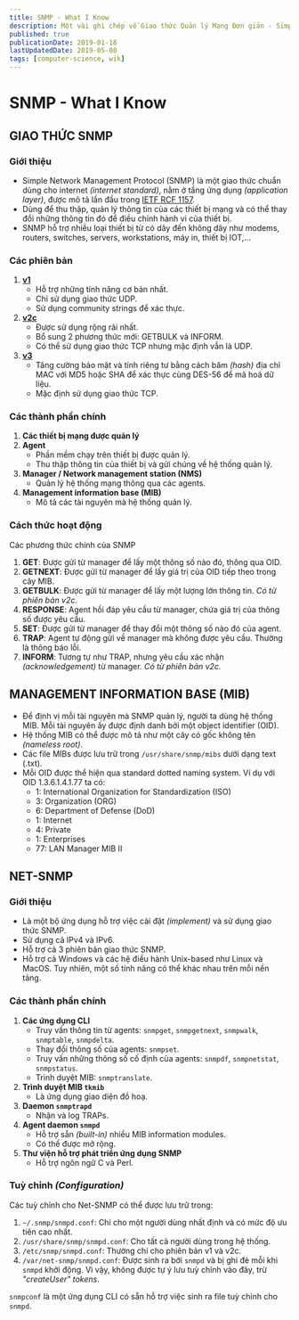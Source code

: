 ```yaml
---
title: SNMP - What I Know
description: Một vài ghi chép về Giao thức Quản lý Mạng Đơn giản - Simple Network Management Protocol (SNMP), cho một dự án cá nhân ngắn hạn về quản lý tài nguyên hệ thống mạng.
published: true
publicationDate: 2019-01-18
lastUpdatedDate: 2019-05-08
tags: [computer-science, wik]
---
```


# SNMP - What I Know

## GIAO THỨC SNMP

### Giới thiệu

- Simple Network Management Protocol (SNMP) là một giao thức chuẩn dùng cho internet _(internet standard)_, nằm ở tầng ứng dụng _(application layer)_, được mô tả lần đầu trong [IETF RCF 1157](https://www.ietf.org/rfc/rfc1157).
- Dùng để thu thập, quản lý thông tin của các thiết bị mạng và có thể thay đổi những thông tin đó để điều chỉnh hành vi của thiết bị.
- SNMP hỗ trợ nhiều loại thiết bị từ có dây đến không dây như modems, routers, switches, servers, workstations, máy in, thiết bị IOT,...

### Các phiên bản

1. [**v1**](https://www.ietf.org/rfc/rfc1157)
   - Hỗ trợ những tính năng cơ bản nhất.
   - Chỉ sử dụng giao thức UDP.
   - Sử dụng community strings để xác thực.
2. [**v2c**](https://www.ietf.org/rfc/rfc1901)
   - Được sử dụng rộng rãi nhất.
   - Bổ sung 2 phương thức mới: GETBULK và INFORM.
   - Có thể sử dụng giao thức TCP nhưng mặc định vẫn là UDP.
3. [**v3**](https://www.ietf.org/rfc/rfc2571)
   - Tăng cường bảo mật và tính riêng tư bằng cách băm _(hash)_ địa chỉ MAC với MD5 hoặc SHA để xác thực cùng DES-56 để mã hoá dữ liệu.
   - Mặc định sử dụng giao thức TCP.

### Các thành phần chính

1. **Các thiết bị mạng được quản lý**
2. **Agent**
   - Phần mềm chạy trên thiết bị được quản lý.
   - Thu thập thông tin của thiết bị và gửi chúng về hệ thống quản lý.
3. **Manager / Network management station (NMS)**
   - Quản lý hệ thống mạng thông qua các agents.
4. **Management information base (MIB)**
   - Mô tả các tài nguyên mà hệ thống quản lý.

### Cách thức hoạt động

Các phương thức chính của SNMP

1. **GET**: Được gửi từ manager để lấy một thông số nào đó, thông qua OID.
2. **GETNEXT**: Được gửi từ manager để lấy giá trị của OID tiếp theo trong cây MIB.
3. **GETBULK**: Được gửi từ manager để lấy một lượng lớn thông tin. _Có từ phiên bản v2c._
4. **RESPONSE**: Agent hồi đáp yêu cầu từ manager, chứa giá trị của thông số được yêu cầu.
5. **SET**: Được gửi từ manager để thay đổi một thông số nào đó của agent.
6. **TRAP**: Agent tự động gửi về manager mà không được yêu cầu. Thường là thông báo lỗi.
7. **INFORM**: Tương tự như TRAP, nhưng yêu cầu xác nhận _(acknowledgement)_ từ manager. _Có từ phiên bản v2c._

## MANAGEMENT INFORMATION BASE (MIB)

- Để định vị mỗi tài nguyên mà SNMP quản lý, người ta dùng hệ thống MIB. Mỗi tài nguyên ấy được định danh bởi một object identifier (OID).
- Hệ thống MIB có thể được mô tả như một cây có gốc không tên _(nameless root)_.
- Các file MIBs được lưu trữ trong `/usr/share/snmp/mibs` dưới dạng text (.txt).
- Mỗi OID được thể hiện qua standard dotted naming system. Ví dụ với OID 1.3.6.1.4.1.77 ta có:
  - 1: International Organization for Standardization (ISO)
  - 3: Organization (ORG)
  - 6: Department of Defense (DoD)
  - 1: Internet
  - 4: Private
  - 1: Enterprises
  - 77: LAN Manager MIB II

## NET-SNMP

### Giới thiệu

- Là một bộ ứng dụng hỗ trợ việc cài đặt _(implement)_ và sử dụng giao thức SNMP.
- Sử dụng cả IPv4 và IPv6.
- Hỗ trợ cả 3 phiên bản giao thức SNMP.
- Hỗ trợ cả Windows và các hệ điều hành Unix-based như Linux và MacOS. Tuy nhiên, một số tính năng có thể khác nhau trên mỗi nền tảng.

### Các thành phần chính

1. **Các ứng dụng CLI**
   - Truy vấn thông tin từ agents: `snmpget`, `snmpgetnext`, `snmpwalk`, `snmptable`, `snmpdelta`.
   - Thay đổi thông số của agents: `snmpset`.
   - Truy vấn những thông số cố định của agents: `snmpdf`, `snmpnetstat`, `snmpstatus`.
   - Trình duyệt MIB: `snmptranslate`.
2. **Trình duyệt MIB `tkmib`**
   - Là ứng dụng giao diện đồ hoạ.
3. **Daemon `snmptrapd`**
   - Nhận và log TRAPs.
4. **Agent daemon `snmpd`**
   - Hỗ trợ sẵn _(built-in)_ nhiều MIB information modules.
   - Có thể được mở rộng.
5. **Thư viện hỗ trợ phát triển ứng dụng SNMP**
   - Hỗ trợ ngôn ngữ C và Perl.

### Tuỳ chỉnh _(Configuration)_

Các tuỳ chỉnh cho Net-SNMP có thể được lưu trữ trong:

1. `~/.snmp/snmpd.conf`: Chỉ cho một người dùng nhất định và có mức độ ưu tiên cao nhất.
2. `/usr/share/snmp/snmpd.conf`: Cho tất cả người dùng trong hệ thống.
3. `/etc/snmp/snmpd.conf`: Thường chỉ cho phiên bản v1 và v2c.
4. `/var/net-snmp/snmpd.conf`: Được sinh ra bởi `snmpd` và bị ghi đè mỗi khi `snmpd` khởi động. Vì vậy, không được tự ý lưu tuỳ chỉnh vào đây, trừ _"createUser" tokens_.

`snmpconf` là một ứng dụng CLI có sẵn hỗ trợ việc sinh ra file tuỳ chỉnh cho `snmpd`.
